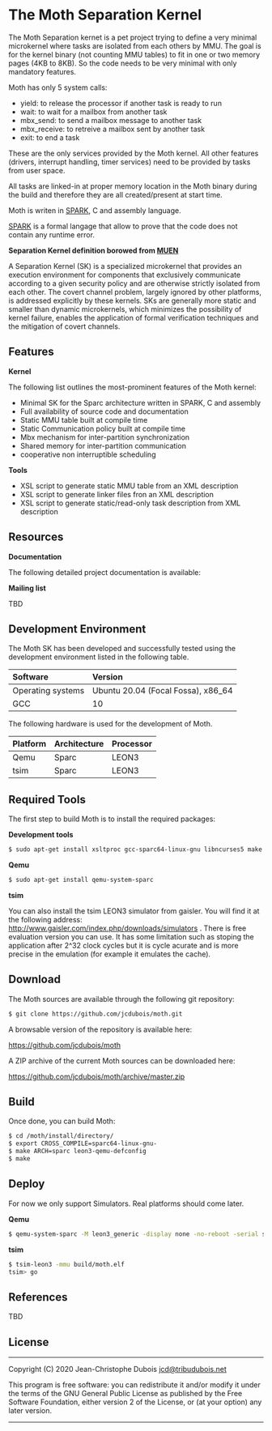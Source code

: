 The Moth Separation Kernel
==========================

The Moth Separation kernet is a pet project trying to define a very minimal
microkernel where tasks are isolated from each others by MMU. The goal is for
the kernel binary (not counting MMU tables) to fit in one or two memory pages
(4KB to 8KB). So the code needs to be very minimal with only mandatory
features.

Moth has only 5 system calls:

+ yield: to release the processor if another task is ready to run
+ wait: to wait for a mailbox from another task
+ mbx_send: to send a mailbox message to another task
+ mbx_receive: to retreive a mailbox sent by another task
+ exit: to end a task

These are the only services provided by the Moth kernel. All other features
(drivers, interrupt handling, timer services) need to be provided by tasks
from user space.

All tasks are linked-in at proper memory location in the Moth binary during
the build and therefore they are all created/present at start time.

Moth is writen in [SPARK](http://www.spark-2014.org/), C and assembly language.

[SPARK](http://www.spark-2014.org/) is a formal langage that allow to prove
that the code does not contain any runtime error.

**Separation Kernel definition borowed from [MUEN](https://muen.codelabs.ch/)**

A Separation Kernel (SK) is a specialized microkernel that provides an
execution environment for components that exclusively communicate according to
a given security policy and are otherwise strictly isolated from each other.
The covert channel problem, largely ignored by other platforms, is addressed
explicitly by these kernels. SKs are generally more static and smaller than
dynamic microkernels, which minimizes the possibility of kernel failure,
enables the application of formal verification techniques and the mitigation of
covert channels.

Features
--------

**Kernel**

The following list outlines the most-prominent features of the Moth kernel:

+ Minimal SK for the Sparc architecture written in SPARK, C and assembly
+ Full availability of source code and documentation
+ Static MMU table built at compile time
+ Static Communication policy built at compile time
+ Mbx mechanism for inter-partition synchronization
+ Shared memory for inter-partition communication
+ cooperative non interruptible scheduling

**Tools**

+ XSL script to generate static MMU table from an XML description
+ XSL script to generate linker files fron an XML description
+ XSL script to generate static/read-only task description from XML description

Resources
---------

**Documentation**

The following detailed project documentation is available:

**Mailing list**

TBD

Development Environment
-----------------------
The Moth SK has been developed and successfully tested using the development
environment listed in the following table.

| Software          | Version                                 |
|:----------------- |:--------------------------------------- |
| Operating systems | Ubuntu 20.04 (Focal Fossa), x86_64      |
| GCC               | 10                                      |

The following hardware is used for the development of Moth.

| Platform | Architecture | Processor |
|:---------|:------------ |:--------- |
| Qemu     | Sparc        | LEON3     |
| tsim     | Sparc        | LEON3     |

Required Tools
--------------
The first step to build Moth is to install the required packages:

**Development tools**
```bash
$ sudo apt-get install xsltproc gcc-sparc64-linux-gnu libncurses5 make binutils gcc git gnat-10 gnat-10-sparc64-linux-gnu
```

**Qemu**
```bash
$ sudo apt-get install qemu-system-sparc
```

**tsim**

You can also install the tsim LEON3 simulator from gaisler.
You will find it at the following address: http://www.gaisler.com/index.php/downloads/simulators .
There is free evaluation version you can use. It has some limitation such as stoping the application after 2^32 clock cycles but it is cycle acurate and is more precise in the emulation (for example it emulates the cache).

Download
---------
The Moth sources are available through the following git repository:

```bash
$ git clone https://github.com/jcdubois/moth.git
```

A browsable version of the repository is available here:

https://github.com/jcdubois/moth

A ZIP archive of the current Moth sources can be downloaded here:

https://github.com/jcdubois/moth/archive/master.zip

Build
-----
Once done, you can build Moth:

```bash
$ cd /moth/install/directory/
$ export CROSS_COMPILE=sparc64-linux-gnu-
$ make ARCH=sparc leon3-qemu-defconfig
$ make
```

Deploy
------
For now we only support Simulators. Real platforms should come later.

**Qemu**
```bash
$ qemu-system-sparc -M leon3_generic -display none -no-reboot -serial stdio -kernel build/moth.elf
```

**tsim**
```bash
$ tsim-leon3 -mmu build/moth.elf
tsim> go
```

References
----------
TBD

License
-------
***

Copyright (C) 2020 Jean-Christophe Dubois <jcd@tribudubois.net>

This program is free software: you can redistribute it and/or modify it under
the terms of the GNU General Public License as published by the Free Software
Foundation, either version 2 of the License, or (at your option) any later
version.

***
